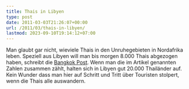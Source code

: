 ```yaml
---
title: Thais in Libyen
type: post
date: 2011-03-03T21:26:07+00:00
url: /2011/03/thais-in-libyen/
lastmod: 2023-09-10T19:14:12+07:00
---
```

Man glaubt gar nicht, wieviele Thais in den Unruhegebieten in Nordafrika leben. Speziell aus Libyen will man bis morgen 8.000 Thais abgezogen haben, schreibt die [Bangkok Post][1]. Wenn man die im Artikel genannten Zahlen zusammen zählt, halten sich in Libyen gut 20.000 Thailänder auf. Kein Wunder dass man hier auf Schritt und Tritt über Touristen stolpert, wenn die Thais alle auswandern.

 [1]: http://www.bangkokpost.com/news/local/224631/8000-thais-out-of-libya-by-march-5
